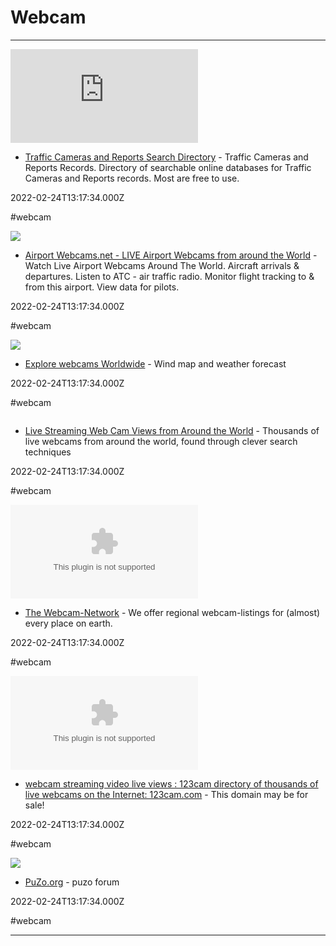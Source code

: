 # Webcam

---

![](https://rdl.ink/render/https%3A%2F%2Fpublicrecords.onlinesearches.com%2FTraffic-Cameras-and-Reports.htm)

- [Traffic Cameras and Reports Search Directory](https://publicrecords.onlinesearches.com/Traffic-Cameras-and-Reports.htm) - Traffic Cameras and Reports Records.  Directory of searchable online databases for Traffic Cameras and Reports records. Most are free to use.

2022-02-24T13:17:34.000Z

#webcam

![](https://rdl.ink/render/https%3A%2F%2Fairportwebcams.net)

- [Airport Webcams.net - LIVE Airport Webcams from around the World](https://airportwebcams.net) - Watch Live Airport Webcams Around The World. Aircraft arrivals & departures. Listen to ATC - air traffic radio. Monitor flight tracking to & from this airport. View data for pilots.

2022-02-24T13:17:34.000Z

#webcam

![](https://www.windy.com/img/socialshare3.jpg)

- [Explore webcams Worldwide](https://www.lookr.com) - Wind map and weather forecast

2022-02-24T13:17:34.000Z

#webcam

![]()

- [Live Streaming Web Cam Views from Around the World](https://www.opentopia.com) - Thousands of live webcams from around the world, found through clever search techniques

2022-02-24T13:17:34.000Z

#webcam

![](https://rdl.ink/render/https%3A%2F%2Fwww.the-webcam-network.com)

- [The Webcam-Network](https://www.the-webcam-network.com) - We offer regional webcam-listings for (almost) every place on earth.

2022-02-24T13:17:34.000Z

#webcam

![](https://rdl.ink/render/https%3A%2F%2F123cam.com)

- [webcam streaming video live views : 123cam directory of thousands of live webcams on the Internet: 123cam.com](https://123cam.com) - This domain may be for sale!

2022-02-24T13:17:34.000Z

#webcam

![](https://www.puzo.org/public/style_images/master/meta_image.png)

- [PuZo.org](https://www.puzo.org) - puzo forum

2022-02-24T13:17:34.000Z

#webcam

---


